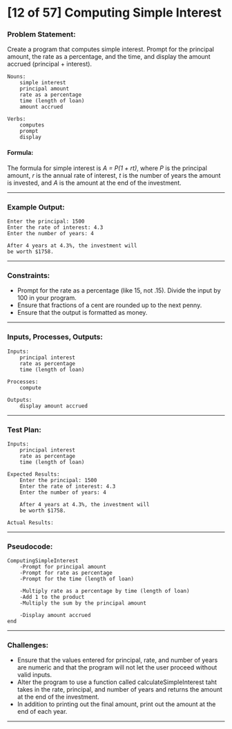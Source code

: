 # [12 of 57] Computing Simple Interest

### Problem Statement:

Create a program that computes simple interest. Prompt for the principal amount, the rate as a percentage, and the time, and display the amount accrued (principal + interest).

    Nouns:
        simple interest
        principal amount
        rate as a percentage
        time (length of loan)
        amount accrued

    Verbs:
        computes
        prompt
        display

#### Formula:

  The formula for simple interest is *A = P(1 + rt)*, where _P_ is the principal amount, _r_ is the annual rate of interest, _t_ is the number of years the amount is invested, and _A_ is the amount at the end of the investment.

---
### Example Output:

    Enter the principal: 1500
    Enter the rate of interest: 4.3
    Enter the number of years: 4
    
    After 4 years at 4.3%, the investment will
    be worth $1758.

---
### Constraints:

* Prompt for the rate as a percentage (like 15, not .15). Divide the input by 100 in your program.
* Ensure that fractions of a cent are rounded up to the next penny.
* Ensure that the output is formatted as money.

---
### Inputs, Processes, Outputs:

    Inputs:
        principal interest
        rate as percentage
        time (length of loan)

    Processes:
        compute

    Outputs:
        display amount accrued

---
### Test Plan:

    Inputs:
        principal interest
        rate as percentage
        time (length of loan)

    Expected Results:
        Enter the principal: 1500
        Enter the rate of interest: 4.3
        Enter the number of years: 4
        
        After 4 years at 4.3%, the investment will
        be worth $1758.

    Actual Results:
    
---
### Pseudocode:

    ComputingSimpleInterest
        -Prompt for principal amount
        -Prompt for rate as percentage
        -Prompt for the time (length of loan)
        
        -Multiply rate as a percentage by time (length of loan)
        -Add 1 to the product
        -Multiply the sum by the principal amount
        
        -Display amount accrued
    end

---
### Challenges:

* Ensure that the values entered for principal, rate, and number of years are numeric and that the program will not let the user proceed without valid inputs.
* Alter the program to use a function called calculateSimpleInterest taht takes in the rate, principal, and number of years and returns the amount at the end of the investment.
* In addition to printing out the final amount, print out the amount at the end of each year.

---

